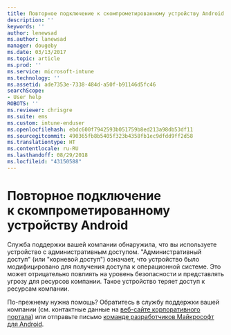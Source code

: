```yaml
---
title: Повторное подключение к скомпрометированному устройству Android | Документы Майкрософт
description: ''
keywords: ''
author: lenewsad
ms.author: lanewsad
manager: dougeby
ms.date: 03/13/2017
ms.topic: article
ms.prod: ''
ms.service: microsoft-intune
ms.technology: ''
ms.assetid: ade7353e-7338-484d-a50f-b91146d5fc46
searchScope:
- User help
ROBOTS: ''
ms.reviewer: chrisgre
ms.suite: ems
ms.custom: intune-enduser
ms.openlocfilehash: ebdc600f7942593b051759b8ed213a98db53df11
ms.sourcegitcommit: 490365fb8b5405f323b4358fb1ec9dfdd9ff2d58
ms.translationtype: HT
ms.contentlocale: ru-RU
ms.lasthandoff: 08/29/2018
ms.locfileid: "43150588"
---
```

# <a name="how-to-reconnect-a-compromised-android-device"></a>Повторное подключение к скомпрометированному устройству Android

Служба поддержки вашей компании обнаружила, что вы используете устройство с административным доступом. "Административный доступ" (или "корневой доступ") означает, что устройство было модифицировано для получения доступа к операционной системе. Это может отрицательно повлиять на уровень безопасности и представлять угрозу для ресурсов компании. Такое устройство теряет доступ к ресурсам компании.

По-прежнему нужна помощь? Обратитесь в службу поддержки вашей компании (см. контактные данные на [веб-сайте корпоративного портала](https://go.microsoft.com/fwlink/?linkid=2010980)) или отправьте письмо <a href="mailto:wintunedroidfbk@microsoft.com?subject=I'm having trouble with a rooted device&body=Describe the issue you're experiencing here.">команде разработчиков Майкрософт для Android</a>.
